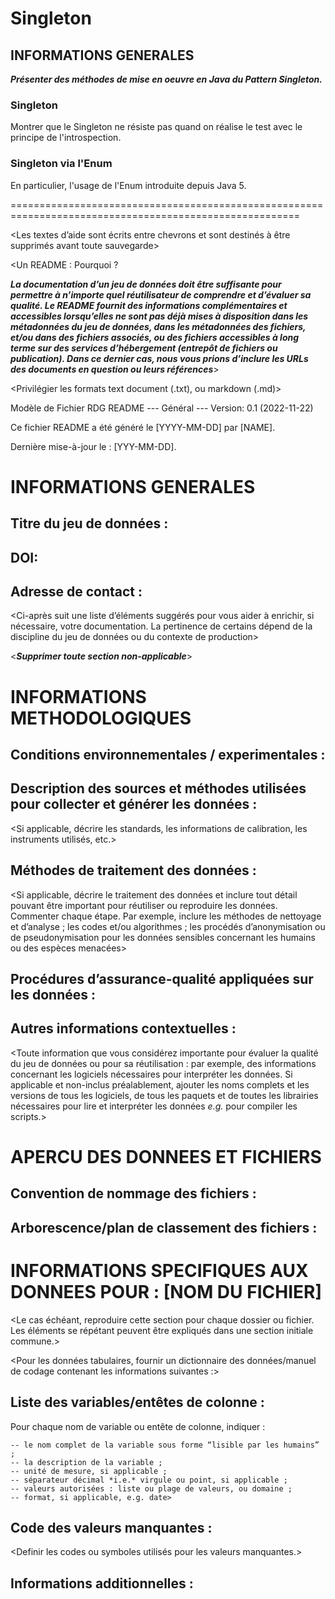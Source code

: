 # Singleton

## INFORMATIONS GENERALES
***Présenter des méthodes de mise en oeuvre en Java du Pattern Singleton.***

### Singleton
Montrer que le Singleton ne résiste pas quand on réalise le test avec le principe de l'introspection.

### Singleton via l'Enum
En particulier, l'usage de l'Enum introduite depuis Java 5. 

========================================================================================================

<Les textes d’aide sont écrits entre chevrons et sont destinés à être supprimés avant toute sauvegarde>

<Un README : Pourquoi ?

***La documentation d’un jeu de données doit être suffisante pour permettre à n’importe quel réutilisateur de comprendre et d’évaluer sa qualité. Le README fournit des informations complémentaires et accessibles lorsqu’elles ne sont pas déjà mises à disposition dans les métadonnées du jeu de données, dans les métadonnées des fichiers, et/ou dans des fichiers associés, ou des fichiers accessibles à long terme sur des services d’hébergement (entrepôt de fichiers ou publication). Dans ce dernier cas, nous vous prions d’inclure les URLs des documents en question ou leurs références***>

<Privilégier les formats text document (.txt), ou markdown (.md)>

Modèle de Fichier RDG README --- Général --- Version: 0.1 (2022-11-22) 

Ce fichier README a été généré le [YYYY-MM-DD] par [NAME].

Dernière mise-à-jour le : [YYY-MM-DD].

# INFORMATIONS GENERALES

## Titre du jeu de données :
 
## DOI:
 
## Adresse de contact :
 
<Ci-après suit une liste d’éléments suggérés pour vous aider à enrichir, si nécessaire, votre documentation. La pertinence de certains dépend de la discipline du jeu de données ou du contexte de production>

<***Supprimer toute section non-applicable***>

# INFORMATIONS METHODOLOGIQUES

## Conditions environnementales / experimentales : 

## Description des sources et méthodes utilisées pour collecter et générer les données :
<Si applicable, décrire les standards, les informations de calibration, les instruments utilisés, etc.>

## Méthodes de traitement des données :
<Si applicable, décrire le traitement des données et inclure tout détail pouvant être important pour réutiliser ou reproduire les données. Commenter chaque étape.
Par exemple, inclure les méthodes de nettoyage et d’analyse ; les codes et/ou algorithmes ; les procédés d’anonymisation ou de pseudonymisation pour les données sensibles concernant les humains ou des espèces menacées>

## Procédures d’assurance-qualité appliquées sur les données :

## Autres informations contextuelles :
<Toute information que vous considérez importante pour évaluer la qualité du jeu de données ou pour sa réutilisation : par exemple, des informations concernant les logiciels nécessaires pour interpréter les données.
Si applicable et non-inclus préalablement, ajouter les noms complets et les versions de tous les logiciels, de tous les paquets et de toutes les librairies nécessaires pour lire et interpréter les données *e.g.* pour compiler les scripts.>

# APERCU DES DONNEES ET FICHIERS


## Convention de nommage des fichiers :

## Arborescence/plan de classement des fichiers :


# INFORMATIONS SPECIFIQUES AUX DONNEES POUR : [NOM DU FICHIER]

<Le cas échéant, reproduire cette section pour chaque dossier ou fichier.
Les éléments se répétant peuvent être expliqués dans une section initiale commune.>

<Pour les données tabulaires, fournir un dictionnaire des données/manuel de codage contenant les informations suivantes :>
## Liste des variables/entêtes de colonne :

Pour chaque nom de variable ou entête de colonne, indiquer :
 
    -- le nom complet de la variable sous forme “lisible par les humains” ; 
    -- la description de la variable ; 
    -- unité de mesure, si applicable ; 
    -- séparateur décimal *i.e.* virgule ou point, si applicable ; 
    -- valeurs autorisées : liste ou plage de valeurs, ou domaine ;
    -- format, si applicable, e.g. date>

## Code des valeurs manquantes : 
<Definir les codes ou symboles utilisés pour les valeurs manquantes.>

## Informations additionnelles : 
<Toute information que vous jugez utile pour mieux comprendre le fichier>
